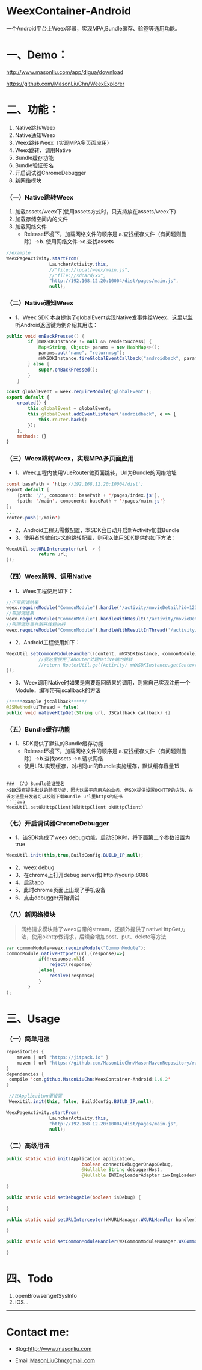 # WeexContainer-Android
一个Android平台上Weex容器，实现MPA,Bundle缓存、验签等通用功能。

# 一、Demo：
http://www.masonliu.com/app/digua/download

https://github.com/MasonLiuChn/WeexExplorer

# 二、功能：
1. Native跳转Weex
2. Native通知Weex
3. Weex跳转Weex（实现MPA多页面应用）
4. Weex跳转、调用Native
5. Bundle缓存功能
6. Bundle验证签名
7. 开启调试器ChromeDebugger
8. 新网络模块


### （一）Native跳转Weex
1. 加载assets/weex下(使用assets方式时，只支持放在assets/weex下)
2. 加载存储空间内的文件
3. 加载网络文件
    - Release环境下，加载网络文件的顺序是 a.查找缓存文件（有问题则删除）->b. 使用网络文件->c.查找assets
```java
//example
WeexPageActivity.startFrom(
                LauncherActivity.this,
                //"file://local/weex/main.js",
                //"file://sdcard/xx",
                "http://192.168.12.20:10004/dist/pages/main.js",
                null);

```
### （二）Native通知Weex
- 1、Weex SDK 本身提供了globalEvent实现Native发事件给Weex，这里以监听Android返回键为例介绍其用法：
```java
public void onBackPressed() {
        if (mWXSDKInstance != null && renderSuccess) {
            Map<String, Object> params = new HashMap<>();
            params.put("name", "returnmsg");
            mWXSDKInstance.fireGlobalEventCallback("androidback", params);
        } else {
            super.onBackPressed();
        }
    }
```
```javascript
const globalEvent = weex.requireModule('globalEvent');
export default {
    created() {
        this.globalEvent = globalEvent;
        this.globalEvent.addEventListener("androidback", e => {
            this.router.back()
        });
    },
    methods: {}
}

```
### （三）Weex跳转Weex，实现MPA多页面应用
- 1、Weex工程内使用VueRouter做页面跳转，Url为Bundle的网络地址
```java
const basePath = 'http://192.168.12.20:10004/dist';
export default [
    {path: '/', component: basePath + '/pages/index.js'},
    {path: '/main', component: basePath + '/pages/main.js'}
];
...
router.push('/main')
```
- 2、Android工程无需做配置，本SDK会自动开启新Activity加载Bundle
- 3、使用者想做自定义的跳转配置，则可以使用SDK提供的如下方法：
```java
WeexUtil.setURLIntercepter(url -> {
            return url;
});
```

### （四）Weex跳转、调用Native
- 1、Weex工程使用如下：
```javascript
//不带回调结果
weex.requireModule("CommonModule").handle('/activity/movieDetail?id=123')
//带回调结果
weex.requireModule("CommonModule").handleWithResult('/activity/movieDetail?id=123',(resultMap)=>{})
//带回调结果并新开线程执行
weex.requireModule("CommonModule").handleWithResultInThread('/activity/movieDetail?id=123',(resultMap)=>{})
```
- 2、Android工程使用如下：
```java
WeexUtil.setCommonModuleHandler((content, mWXSDKInstance, commonModule) -> {
            //我这里使用了ARouter处理Native端的跳转
            //return RouterUtil.go((Activity) mWXSDKInstance.getContext(), content);
});
```
- 3、Weex调用Native时如果是需要返回结果的调用，则需自己实现注册一个Module，编写带有jscallback的方法
```java
/*****example jscallback*****/
@JSMethod(uiThread = false)
public void nativeHttpGet(String url, JSCallback callback) {}
```

### （五）Bundle缓存功能
- 1、SDK提供了默认的Bundle缓存功能
    - Release环境下，加载网络文件的顺序是 a.查找缓存文件（有问题则删除）->b.查找assets ->c.请求网络
    - 使用LRU实现缓存，对相同url的Bundle实施缓存，默认缓存容量15
```

### （六）Bundle验证签名
>SDK没有提供默认的验签功能，因为这属于应用方的业务。但SDK提供设置OKHTTP的方法，在该方法里开发者可以校验下载Bundle url里https的证书
```java
WeexUtil.setOkHttpClient(OkHttpClient okHttpClient)

```

### （七）开启调试器ChromeDebugger
- 1、该SDK集成了weex debug功能，启动SDK时，将下面第二个参数设置为true
```java
WeexUtil.init(this,true,BuildConfig.BUILD_IP,null);
```
- 2、weex debug
- 3、在chrome上打开debug server如 http://yourip:8088
- 4、启动app
- 5、此时chrome页面上出现了手机设备
- 6、点击debugger开始调试

### （八）新网络模块
>网络请求模块除了weex自带的stream，还额外提供了nativeHttpGet方法，使用okhttp做请求，后续会增加post、put、delete等方法
```javascript
var commonModule=weex.requireModule("CommonModule");
commonModule.nativeHttpGet(url,(response)=>{
            if(!response.ok){
                reject(response)
            }else{
                resolve(response)
            }
        }
);
```
# 三、Usage
### （一）简单用法
```java
repositories {
    maven { url "https://jitpack.io" }
    maven { url "https://github.com/MasonLiuChn/MasonMavenRepository/raw/maven/releases" }
}
dependencies {
 compile 'com.github.MasonLiuChn:WeexContainer-Android:1.0.2'
}
```
```java
 //在Applicaiton里设置
 WeexUtil.init(this, false, BuildConfig.BUILD_IP,null);
```
```java
WeexPageActivity.startFrom(
                LauncherActivity.this,
                "http://192.168.12.20:10004/dist/pages/main.js",
                null);
```

### （二）高级用法
```java
public static void init(Application application,
                            boolean connectDebuggerOnAppDebug,
                            @Nullable String debuggerHost,
                            @Nullable IWXImgLoaderAdapter iwxImgLoaderAdapter) {
        
}

public static void setDebugable(boolean isDebug) {
        
}

public static void setURLIntercepter(WXURLManager.WXURLHandler handler) {
        
}

public static void setCommonModuleHandler(WXCommonModuleManager.WXCommonModuleHandler handler) {
        
}
```

# 四、Todo
1. openBrowser\getSysInfo
2. iOS...
    
---
# Contact me:

- Blog:http://www.masonliu.com

- Email:MasonLiuChn@gmail.com
